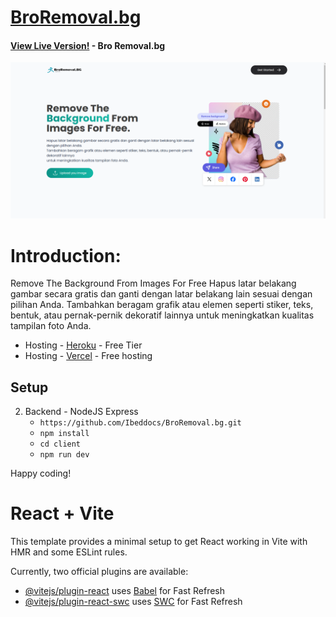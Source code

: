 # [BroRemoval.bg](https://remotbg.vercel.app/)

#### [View Live Version!](https://remotbg.vercel.app/) - Bro Removal.bg

![images](postman.png)
# Introduction:
Remove The Background From Images For Free Hapus latar belakang gambar secara gratis dan ganti dengan latar belakang lain sesuai dengan pilihan Anda.
Tambahkan beragam grafik atau elemen seperti stiker, teks, bentuk, atau pernak-pernik dekoratif lainnya
untuk meningkatkan kualitas tampilan foto Anda.

* Hosting - [Heroku](https://www.heroku.com/) - Free Tier
* Hosting - [Vercel](https://www.vercel.app/) - Free hosting

## Setup


2. Backend - NodeJS Express
   * `https://github.com/Ibeddocs/BroRemoval.bg.git`
   * `npm install`
   * `cd client`
   * `npm run dev`
     
<p>Happy coding!</p>



# React + Vite

This template provides a minimal setup to get React working in Vite with HMR and some ESLint rules.

Currently, two official plugins are available:

- [@vitejs/plugin-react](https://github.com/vitejs/vite-plugin-react/blob/main/packages/plugin-react/README.md) uses [Babel](https://babeljs.io/) for Fast Refresh
- [@vitejs/plugin-react-swc](https://github.com/vitejs/vite-plugin-react-swc) uses [SWC](https://swc.rs/) for Fast Refresh
